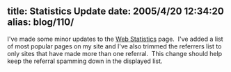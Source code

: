 title: Statistics Update
date: 2005/4/20 12:34:20
alias: blog/110/
---
I've made some minor updates to the [Web Statistics](Statistics.aspx) page.  I've added a list of most popular pages on my site and I've also trimmed the referrers list to only sites that have made more than one referral.  This change should help keep the referral spamming down in the displayed list.